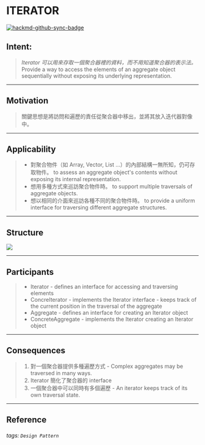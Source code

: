 # ITERATOR
[![hackmd-github-sync-badge](https://hackmd.io/4cnN_jtbTbWJE_3Zo5cZOA/badge)](https://hackmd.io/4cnN_jtbTbWJE_3Zo5cZOA)

## Intent:
>*Iterator 可以用來存取一個聚合器裡的資料，而不用知道聚合器的表示法。*
> Provide a way to access the elements of an aggregate object sequentially without exposing its underlying representation.

---
## Motivation
> 關鍵思想是將訪問和遍歷的責任從聚合器中移出，並將其放入迭代器對像中。

---
## Applicability

> - 對聚合物件（如 Array, Vector, List …）的內部結構一無所知，仍可存取物件。
> to assess an aggregate object's contents without exposing its internal representation.
> - 想用多種方式來巡訪聚合物件時。
> to support multiple traversals of aggregate objects.
> - 想以相同的介面來巡訪各種不同的聚合物件時。
> to provide a uniform interface for traversing different aggregate structures.

---
## Structure

![](https://img-blog.csdnimg.cn/20190918093829406.png?x-oss-process=image/watermark,type_ZmFuZ3poZW5naGVpdGk,shadow_10,text_aHR0cHM6Ly9ibG9nLmNzZG4ubmV0L01pY2hhZWxpYV9odQ==,size_16,color_FFFFFF,t_70)

---
## Participants

> - Iterator
    - defines an interface for accessing and traversing elements
> - ConcreIterator
    - implements the Iterator interface
    - keeps track of the current position in the traversal of the aggregate
> - Aggregate
    - defines an interface for creating an Iterator object
> - ConcreteAggregate
    - implements the Iterator creating an Iterator object

---
## Consequences

> 1. 對一個聚合器提供多種遍歷方式
    - Complex aggregates may be traversed in many ways.
> 2. Iterator 簡化了聚合器的 interface
> 3. 一個聚合器中可以同時有多個遍歷
    - An iterator keeps track of its own traversal state.

---
## Reference

###### tags: `Design Pattern`
